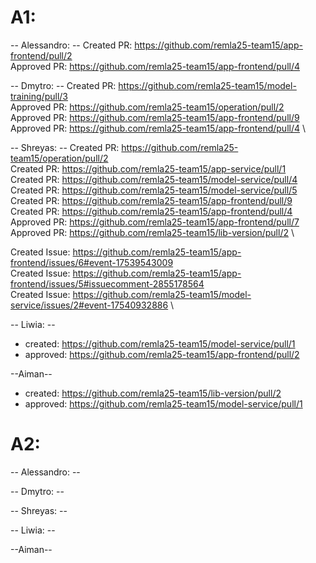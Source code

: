 # A1:

-- Alessandro: --
Created PR: https://github.com/remla25-team15/app-frontend/pull/2 \
Approved PR: https://github.com/remla25-team15/app-frontend/pull/4

-- Dmytro: --
Created PR: https://github.com/remla25-team15/model-training/pull/3 \
Approved PR: https://github.com/remla25-team15/operation/pull/2 \
Approved PR: https://github.com/remla25-team15/app-frontend/pull/9 \
Approved PR: https://github.com/remla25-team15/app-frontend/pull/4 \

-- Shreyas: --
Created PR: https://github.com/remla25-team15/operation/pull/2 \
Created PR: https://github.com/remla25-team15/app-service/pull/1 \
Created PR: https://github.com/remla25-team15/model-service/pull/4 \
Created PR: https://github.com/remla25-team15/model-service/pull/5 \
Created PR: https://github.com/remla25-team15/app-frontend/pull/9 \
Created PR: https://github.com/remla25-team15/app-frontend/pull/4 \
Approved PR: https://github.com/remla25-team15/app-frontend/pull/7 \
Approved PR: https://github.com/remla25-team15/lib-version/pull/2 \

Created Issue: https://github.com/remla25-team15/app-frontend/issues/6#event-17539543009 \
Created Issue: https://github.com/remla25-team15/app-frontend/issues/5#issuecomment-2855178564 \
Created Issue: https://github.com/remla25-team15/model-service/issues/2#event-17540932886 \

-- Liwia: --

- created: https://github.com/remla25-team15/model-service/pull/1
- approved: https://github.com/remla25-team15/app-frontend/pull/2

--Aiman--
- created: https://github.com/remla25-team15/lib-version/pull/2
- approved: https://github.com/remla25-team15/model-service/pull/1


# A2:
-- Alessandro: --

-- Dmytro: --


-- Shreyas: --

-- Liwia: --

--Aiman--

